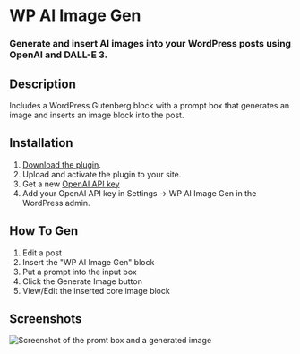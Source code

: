 # WP AI Image Gen
### Generate and insert AI images into your WordPress posts using OpenAI and DALL-E 3.

## Description
Includes a WordPress Gutenberg block with a prompt box that generates an image and inserts an image block into the post.

## Installation
1. [Download the plugin](https://github.com/jacobschweitzer/wp-ai-image-gen/archive/refs/heads/main.zip).
2. Upload and activate the plugin to your site.
3. Get a new [OpenAI API key](https://platform.openai.com/api-keys)
4. Add your OpenAI API key in Settings -> WP AI Image Gen in the WordPress admin.

## How To Gen
1. Edit a post
2. Insert the "WP AI Image Gen" block
3. Put a prompt into the input box
4. Click the Generate Image button
5. View/Edit the inserted core image block

## Screenshots
![Screenshot of the promt box and a generated image](https://github.com/jacobschweitzer/wp-ai-image-gen/blob/main/assets/screenshot.png)
